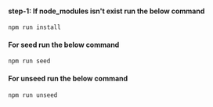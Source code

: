 #### step-1: If node_modules isn't exist run the below command
`npm run install`

#### For seed run the below command
`npm run seed`
#### For unseed run the below command
`npm run unseed`